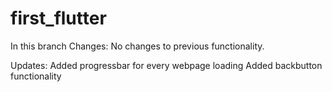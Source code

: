 # first_flutter
In this branch
Changes:
  No changes to previous functionality.

Updates:
  Added progressbar for every webpage loading
  Added backbutton functionality
